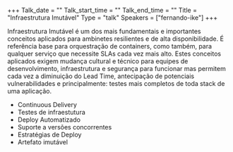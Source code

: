 +++
Talk_date = ""
Talk_start_time = ""
Talk_end_time = ""
Title = "Infraestrutura Imutável"
Type = "talk"
Speakers = ["fernando-ike"]
+++

Infraestrutura Imutável é um dos mais fundamentais e importantes conceitos aplicados para ambinetes resilientes e de alta disponibilidade. É referência base para orquestração de containers, como também, para qualquer serviço que necessite SLAs cada vez mais alto.
Estes conceitos aplicados exigem mudança cultural e técnico para equipes de desenvolvimento, infraestrutura e segurança para funcionar mas permitem cada vez a diminuição do Lead Time, antecipação de potenciais vulnerabilidades e principalmente: testes mais completos de toda stack de uma aplicação.

* Continuous Delivery
* Testes de infraestutura
* Deploy Automatizado
* Suporte a versões concorrentes
* Estratégias de Deploy
* Artefato imutável
